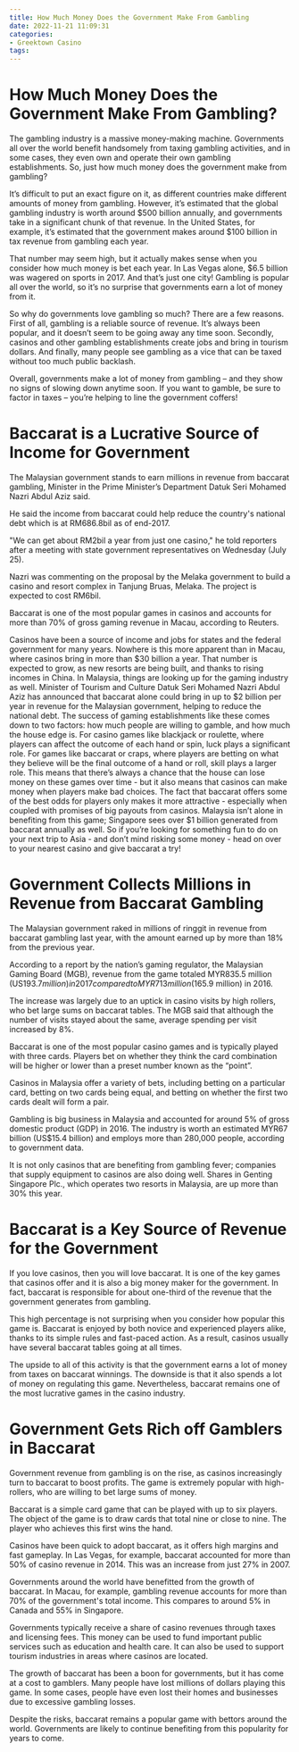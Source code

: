 ```yaml
---
title: How Much Money Does the Government Make From Gambling
date: 2022-11-21 11:09:31
categories:
- Greektown Casino
tags:
---
```



#  How Much Money Does the Government Make From Gambling?

The gambling industry is a massive money-making machine. Governments all over the world benefit handsomely from taxing gambling activities, and in some cases, they even own and operate their own gambling establishments. So, just how much money does the government make from gambling?

It’s difficult to put an exact figure on it, as different countries make different amounts of money from gambling. However, it’s estimated that the global gambling industry is worth around $500 billion annually, and governments take in a significant chunk of that revenue. In the United States, for example, it’s estimated that the government makes around $100 billion in tax revenue from gambling each year.

That number may seem high, but it actually makes sense when you consider how much money is bet each year. In Las Vegas alone, $6.5 billion was wagered on sports in 2017. And that’s just one city! Gambling is popular all over the world, so it’s no surprise that governments earn a lot of money from it.

So why do governments love gambling so much? There are a few reasons. First of all, gambling is a reliable source of revenue. It’s always been popular, and it doesn’t seem to be going away any time soon. Secondly, casinos and other gambling establishments create jobs and bring in tourism dollars. And finally, many people see gambling as a vice that can be taxed without too much public backlash.

Overall, governments make a lot of money from gambling – and they show no signs of slowing down anytime soon. If you want to gamble, be sure to factor in taxes – you’re helping to line the government coffers!

#  Baccarat is a Lucrative Source of Income for Government 

The Malaysian government stands to earn millions in revenue from baccarat gambling, Minister in the Prime Minister’s Department Datuk Seri Mohamed Nazri Abdul Aziz said.

He said the income from baccarat could help reduce the country's national debt which is at RM686.8bil as of end-2017.

"We can get about RM2bil a year from just one casino," he told reporters after a meeting with state government representatives on Wednesday (July 25).

Nazri was commenting on the proposal by the Melaka government to build a casino and resort complex in Tanjung Bruas, Melaka. The project is expected to cost RM6bil.

Baccarat is one of the most popular games in casinos and accounts for more than 70% of gross gaming revenue in Macau, according to Reuters.



Casinos have been a source of income and jobs for states and the federal government for many years. Nowhere is this more apparent than in Macau, where casinos bring in more than $30 billion a year. That number is expected to grow, as new resorts are being built, and thanks to rising incomes in China. In Malaysia, things are looking up for the gaming industry as well. Minister of Tourism and Culture Datuk Seri Mohamed Nazri Abdul Aziz has announced that baccarat alone could bring in up to $2 billion per year in revenue for the Malaysian government, helping to reduce the national debt. 
The success of gaming establishments like these comes down to two factors: how much people are willing to gamble, and how much the house edge is. For casino games like blackjack or roulette, where players can affect the outcome of each hand or spin, luck plays a significant role. For games like baccarat or craps, where players are betting on what they believe will be the final outcome of a hand or roll, skill plays a larger role. This means that there’s always a chance that the house can lose money on these games over time - but it also means that casinos can make money when players make bad choices. 
The fact that baccarat offers some of the best odds for players only makes it more attractive - especially when coupled with promises of big payouts from casinos. Malaysia isn’t alone in benefiting from this game; Singapore sees over $1 billion generated from baccarat annually as well. So if you’re looking for something fun to do on your next trip to Asia - and don’t mind risking some money - head on over to your nearest casino and give baccarat a try!

#  Government Collects Millions in Revenue from Baccarat Gambling 

The Malaysian government raked in millions of ringgit in revenue from baccarat gambling last year, with the amount earned up by more than 18% from the previous year.

According to a report by the nation’s gaming regulator, the Malaysian Gaming Board (MGB), revenue from the game totaled MYR835.5 million (US$193.7 million) in 2017 compared to MYR713 million ($165.9 million) in 2016.

The increase was largely due to an uptick in casino visits by high rollers, who bet large sums on baccarat tables. The MGB said that although the number of visits stayed about the same, average spending per visit increased by 8%.

Baccarat is one of the most popular casino games and is typically played with three cards. Players bet on whether they think the card combination will be higher or lower than a preset number known as the “point”.

Casinos in Malaysia offer a variety of bets, including betting on a particular card, betting on two cards being equal, and betting on whether the first two cards dealt will form a pair. 

Gambling is big business in Malaysia and accounted for around 5% of gross domestic product (GDP) in 2016. The industry is worth an estimated MYR67 billion (US$15.4 billion) and employs more than 280,000 people, according to government data.

It is not only casinos that are benefiting from gambling fever; companies that supply equipment to casinos are also doing well. Shares in Genting Singapore Plc., which operates two resorts in Malaysia, are up more than 30% this year.

#  Baccarat is a Key Source of Revenue for the Government 

If you love casinos, then you will love baccarat. It is one of the key games that casinos offer and it is also a big money maker for the government. In fact, baccarat is responsible for about one-third of the revenue that the government generates from gambling.

This high percentage is not surprising when you consider how popular this game is. Baccarat is enjoyed by both novice and experienced players alike, thanks to its simple rules and fast-paced action. As a result, casinos usually have several baccarat tables going at all times.

The upside to all of this activity is that the government earns a lot of money from taxes on baccarat winnings. The downside is that it also spends a lot of money on regulating this game. Nevertheless, baccarat remains one of the most lucrative games in the casino industry.

#  Government Gets Rich off Gamblers in Baccarat

Government revenue from gambling is on the rise, as casinos increasingly turn to baccarat to boost profits. The game is extremely popular with high-rollers, who are willing to bet large sums of money.

Baccarat is a simple card game that can be played with up to six players. The object of the game is to draw cards that total nine or close to nine. The player who achieves this first wins the hand.

Casinos have been quick to adopt baccarat, as it offers high margins and fast gameplay. In Las Vegas, for example, baccarat accounted for more than 50% of casino revenue in 2014. This was an increase from just 27% in 2007.

Governments around the world have benefitted from the growth of baccarat. In Macau, for example, gambling revenue accounts for more than 70% of the government's total income. This compares to around 5% in Canada and 55% in Singapore.

Governments typically receive a share of casino revenues through taxes and licensing fees. This money can be used to fund important public services such as education and health care. It can also be used to support tourism industries in areas where casinos are located.

The growth of baccarat has been a boon for governments, but it has come at a cost to gamblers. Many people have lost millions of dollars playing this game. In some cases, people have even lost their homes and businesses due to excessive gambling losses.

Despite the risks, baccarat remains a popular game with bettors around the world. Governments are likely to continue benefiting from this popularity for years to come.
